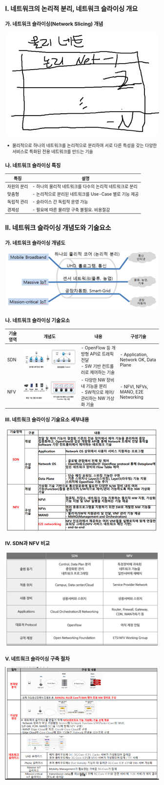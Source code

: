 ## I. 네트워크의 논리적 분리, 네트워크 슬라이싱 개요
### 가. 네트워크 슬라이싱(Network Slicing) 개념

![Alt text](image-3.png)
- 물리적으로 하나의 네트워크를 논리적으로 분리하여 서로 다른 특성을 갖는 다양한 서비스로 특화된 전용 네트워크를 만드는 기술

### 나. 네트워크 슬라이싱 특징
특징 | 설명
-- | --
자원의 분리 | - 하나의 물리적 네트워크를 다수의 논리적 네트워크로 분리
맞춤형 | - 논리적으로 분리된 네트워크를 Use-Case 별로 기능 제공
독립적 관리 | - 슬라이스 간 독립적 운영 가능
경제성 | - 필요에 따른 물리망 구축 불필요. 비용절감


## II. 네트워크 슬라이싱 개념도와 기술요소
### 가. 네트워크 슬라이싱 개념도
![Alt text](./Images/DN006_7.png)

### 나. 네트워크 슬라이싱 기술요소

기술 영역 | 개념도 | 내용 | 구성기술
-- | -- | -- | --
SDN | ![Alt text](image-5.png) | - OpenFlow 등 개방형 API로 트래픽 전달<br>- SW 기반 컨트롤러로 제어하는 기술 | - Application, Network OK, Data Plane
NFV |  ![Alt text](image-6.png) | - 다양한 NW 장비 내 기능을 분리<br>- SW적으로 제어/관리하는 NW 가상화 기술 | - NFVI, NFVs, MANO, E2E Networking

### III. 네트워크 슬라이싱 기술요소 세부내용
![Alt text](image-7.png)


### IV. SDN과 NFV 비교
![Alt text](image-4.png)

### V. 네트워크 슬라이싱 구축 절차
![Alt text](image-8.png)